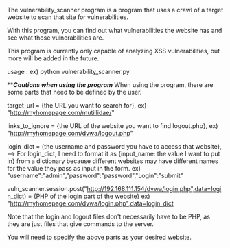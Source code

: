 The vulnerability_scanner program is a program that uses a crawl of a target website to scan that site for vulnerabilities.

With this program, you can find out what vulnerabilities the website has and see what those vulnerabilities are.

This program is currently only capable of analyzing XSS vulnerabilities, but more will be added in the future.

usage :
ex) python vulnerability_scanner.py

*************************Cautions when using the program***********************
When using the program, there are some parts that need to be defined by the user.

target_url = {the URL you want to search for},
ex) "http://myhomepage.com/mutillidae/"

links_to_ignore = {the URL of the website you want to find logout.php},
ex) "http://myhomepage.com/dvwa/logout.php"

login_dict = {the username and password you have to access that website},
--> For login_dict, I need to format it as {input_name: the value I want to put in} from a dictionary because different websites may have different names for the value they pass as input in the form.
ex) "username":"admin","password":"password","Login":"submit"

vuln_scanner.session.post("http://192.168.111.154/dvwa/login.php",data=login_dict)
= {PHP of the login part of the website}
ex) "http://myhomepage.com/dvwa/login.php",data=login_dict

Note that the login and logout files don't necessarily have to be PHP, as they are just files that give commands to the server.

You will need to specify the above parts as your desired website. 
